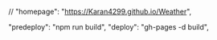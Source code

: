 
  // "homepage": "https://Karan4299.github.io/Weather",

  "predeploy": "npm run build",
    "deploy": "gh-pages -d build",